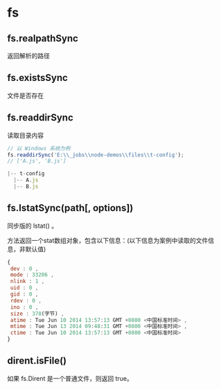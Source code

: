 # fs
## fs.realpathSync
返回解析的路径

## fs.existsSync
文件是否存在

## fs.readdirSync
读取目录内容
``` js
// 以 Windows 系统为例
fs.readdirSync('E:\\_jobs\\node-demos\\files\\t-config');
// ['A.js', 'B.js']

|-- t-config
  |-- A.js
  |-- B.js
```

## fs.lstatSync(path[, options])
同步版的 lstat() 。

方法返回一个stat数组对象，包含以下信息：(以下信息为案例中读取的文件信息，非默认值)
``` js
{
 dev : 0 ,
 mode : 33206 ,
 nlink : 1 ,
 uid : 0 ,
 gid : 0 ,
 rdev : 0 ,
 ino : 0 ,
 size : 378(字节) ,
 atime : Tue Jun 10 2014 13:57:13 GMT +0800 <中国标准时间> ,
 mtime : Tue Jun 13 2014 09:48:31 GMT +0800 <中国标准时间> ,
 ctime : Tue Jun 10 2014 13:57:13 GMT +0800 <中国标准时间>
}
```
## dirent.isFile()
如果 fs.Dirent 是一个普通文件，则返回 true。